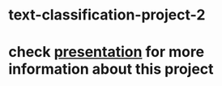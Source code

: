 # text-classification-project-2

# check [presentation](https://github.com/xezgin/text-classification-project-2/blob/main/presentation.pdf) for more information about this project

